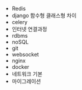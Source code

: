 - Redis
- django 함수형 클래스형 차이
- celery
- 인터넷 연결과정
- rdbms
- noSQL
- git
- websocket
- nginx
- docker
- 네트워크 기본
- 마이그레이션
